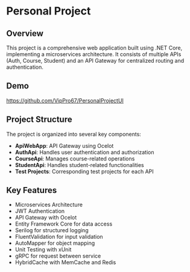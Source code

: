 # Personal Project

## Overview

This project is a comprehensive web application built using .NET Core, implementing a microservices architecture. It consists of multiple APIs (Auth, Course, Student) and an API Gateway for centralized routing and authentication.

## Demo
https://github.com/VipPro67/PersonalProjectUI

## Project Structure

The project is organized into several key components:

- **ApiWebApp**: API Gateway using Ocelot
- **AuthApi**: Handles user authentication and authorization
- **CourseApi**: Manages course-related operations
- **StudentApi**: Handles student-related functionalities
- **Test Projects**: Corresponding test projects for each API

## Key Features

- Microservices Architecture
- JWT Authentication
- API Gateway with Ocelot
- Entity Framework Core for data access
- Serilog for structured logging
- FluentValidation for input validation
- AutoMapper for object mapping
- Unit Testing with xUnit
- gRPC for request between service
- HybridCache with MemCache and Redis
